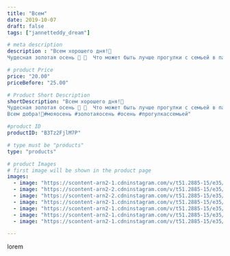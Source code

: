 ```yaml
---
title: "Всем"
date: 2019-10-07
draft: false
tags: ["jannetteddy_dream"]

# meta description
description : "Всем хорошего дня!🤗
Чудесная золотая осень 🍂 🍁  Что может быть лучше прогулки с семьей в парке🧡 Погода на выходных была чудесная! А сегодня похолодало и дождь ☔"

# product Price
price: "20.00"
priceBefore: "25.00"

# Product Short Description
shortDescription: "Всем хорошего дня!🤗
Чудесная золотая осень 🍂 🍁  Что может быть лучше прогулки с семьей в парке🧡 Погода на выходных была чудесная! А сегодня похолодало и дождь ☔️! Главное конечно то что согревает нас изнатри😉🧡
Всем добра!🧡#мояосень #золотаяосень #осень #прогулкассемьей"

#product ID
productID: "B3Tz2FjlM7P"

# type must be "products"
type: "products"

# product Images
# first image will be shown in the product page
images:
  - image: "https://scontent-arn2-1.cdninstagram.com/v/t51.2885-15/e35/72923822_509858233128251_9026096943402225616_n.jpg?_nc_ht=scontent-arn2-1.cdninstagram.com&_nc_cat=111&_nc_ohc=hn3liqdRmmcAX8Uej3N&se=7&tp=1&oh=78e1a7516545be22040e28ada2dc385f&oe=605BBDEB&ig_cache_key=MjE0OTI4OTQ2MTk2Nzg5ODg5Ng%3D%3D.2"
  - image: "https://scontent-arn2-2.cdninstagram.com/v/t51.2885-15/e35/71806065_381287749425737_8768150331827594037_n.jpg?_nc_ht=scontent-arn2-2.cdninstagram.com&_nc_cat=105&_nc_ohc=OZHO_jm75q0AX8hSqL-&se=7&tp=1&oh=44545e248d82ea9be4f98ab54aaad20f&oe=605B3F28&ig_cache_key=MjE0OTI4OTQ2MTk4NDcxODAxNA%3D%3D.2"
  - image: "https://scontent-arn2-2.cdninstagram.com/v/t51.2885-15/e35/70418418_487694441962308_2393917643684514443_n.jpg?_nc_ht=scontent-arn2-2.cdninstagram.com&_nc_cat=100&_nc_ohc=BdqX6gf9kdAAX9BcNmo&se=7&tp=1&oh=ee3fb315c0fbae459e9775428b5aea10&oe=605A8EC0&ig_cache_key=MjE0OTI4OTQ2MTk5Mjk5ODQxMA%3D%3D.2"
  - image: "https://scontent-arn2-1.cdninstagram.com/v/t51.2885-15/e35/71736554_2400342806681793_771791395539342954_n.jpg?_nc_ht=scontent-arn2-1.cdninstagram.com&_nc_cat=109&_nc_ohc=lqmugIC3FVsAX9VUb0H&se=7&tp=1&oh=d6f1341dae36539439ca880d7aae7340&oe=605C514B&ig_cache_key=MjE0OTI4OTQ2MTk0MjY4MDk2OA%3D%3D.2"
  - image: "https://scontent-arn2-1.cdninstagram.com/v/t51.2885-15/e35/71229791_407085879977782_4931668932730080723_n.jpg?_nc_ht=scontent-arn2-1.cdninstagram.com&_nc_cat=110&_nc_ohc=y2EIKB8mgZ4AX-b2_Fw&se=7&tp=1&oh=3447c3ca89e836f0d179b5bf7bf34374&oe=605DCA0D&ig_cache_key=MjE0OTI4OTQ2MTk4NDczMDM4MA%3D%3D.2"
  - image: "https://scontent-arn2-1.cdninstagram.com/v/t51.2885-15/e35/70595507_2112375645738050_8254593740095680544_n.jpg?_nc_ht=scontent-arn2-1.cdninstagram.com&_nc_cat=102&_nc_ohc=sxB6NnIkz-kAX8rt6Gv&se=7&tp=1&oh=56c1361520bad147263f706aa3b69969&oe=605A1B63&ig_cache_key=MjE0OTI4OTQ2MTk1OTM2NjY0Ng%3D%3D.2"
  - image: "https://scontent-arn2-1.cdninstagram.com/v/t51.2885-15/e35/70165297_373445373565330_6920780345502016795_n.jpg?_nc_ht=scontent-arn2-1.cdninstagram.com&_nc_cat=110&_nc_ohc=P4-LvzHSOFkAX8gjLNw&se=7&tp=1&oh=6551024cf80f8550149233a14112f459&oe=605DA8EB&ig_cache_key=MjE0OTI4OTQ2MTk3NjE2NDE4OA%3D%3D.2"

---
```

lorem
